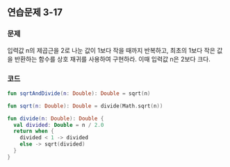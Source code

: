 ## 연습문제 3-17

### 문제

입력값 n의 제곱근을 2로 나눈 값이 1보다 작을 때까지 반복하고, 최초의 1보다 작은 값을 반환하는 함수를 상호 재귀를 사용하여 구현하라. 이때 입력값 n은 2보다 크다.

### 코드

```kotlin
fun sqrtAndDivide(n: Double): Double = sqrt(n)

fun sqrt(n: Double): Double = divide(Math.sqrt(n))

fun divide(n: Double): Double {
  val divided: Double = n / 2.0
  return when {
    divided < 1 -> divided
    else -> sqrt(divided)
  }
}
```
